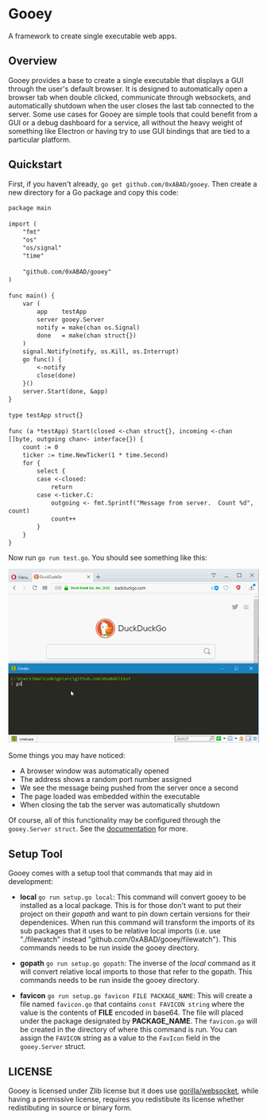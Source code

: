 Gooey
=====

A framework to create single executable web apps.

Overview
--------

Gooey provides a base to create a single executable that displays a GUI through
the user's default browser.  It is designed to automatically open a browser tab
when double clicked, communicate through websockets, and automatically shutdown
when the user closes the last tab connected to the server.  Some use cases for
Gooey are simple tools that could benefit from a GUI or a debug dashboard for
a service, all without the heavy weight of something like Electron or having try
to use GUI bindings that are tied to a particular platform.

Quickstart
----------

First, if you haven't already, ```go get github.com/0xABAD/gooey```.  Then
create a new directory for a Go package and copy this code:

```
package main

import (
	"fmt"
	"os"
	"os/signal"
	"time"

	"github.com/0xABAD/gooey"
)

func main() {
	var (
		app    testApp
		server gooey.Server
		notify = make(chan os.Signal)
		done   = make(chan struct{})
	)
	signal.Notify(notify, os.Kill, os.Interrupt)
	go func() {
		<-notify
		close(done)
	}()
	server.Start(done, &app)
}

type testApp struct{}

func (a *testApp) Start(closed <-chan struct{}, incoming <-chan []byte, outgoing chan<- interface{}) {
	count := 0
	ticker := time.NewTicker(1 * time.Second)
	for {
		select {
		case <-closed:
			return
		case <-ticker.C:
			outgoing <- fmt.Sprintf("Message from server.  Count %d", count)
			count++
		}
	}
}
```

Now run `go run test.go`.  You should see something like this:

![Gooey Demo](demo.gif)

Some things you may have noticed:

* A browser window was automatically opened
* The address shows a random port number assigned
* We see the message being pushed from the server once a second
* The page loaded was embedded within the executable
* When closing the tab the server was automatically shutdown

Of course, all of this functionality may be configured through the
`gooey.Server struct`.  See the 
[documentation](https://godoc.org/github.com/0xABAD/gooey) for more.


Setup Tool
----------

Gooey comes with a setup tool that commands that may aid in development:

- **local** `go run setup.go local`: This command will convert gooey to be installed
as a local package.  This is for those don't want to put their project on their *gopath*
and want to pin down certain versions for their dependenices.  When run this command will
transform the imports of its sub packages that it uses to be relative local imports (i.e.
use "./filewatch" instead "github.com/0xABAD/gooey/filewatch").  This commands needs
to be run inside the gooey directory.

- **gopath** `go run setup.go gopath`: The inverse of the *local* command as it will
convert relative local imports to those that refer to the gopath.  This commands needs
to be run inside the gooey directory.

- **favicon** `go run setup.go favicon FILE PACKAGE_NAME`: This will create a
file named `favicon.go` that contains `const FAVICON string` where the value is
the contents of **FILE** encoded in base64.  The file will placed under the package
designated by **PACKAGE_NAME**.  The `favicon.go` will be created in the directory
of where this command is run.  You can assign the `FAVICON` string as a value to
the `FavIcon` field in the `gooey.Server` struct.

LICENSE
-------

Gooey is licensed under Zlib license but it does use
[gorilla/websocket](https://github.com/gorilla/websocket), while having a
permissive license, requires you redistibute its license whether redistibuting
in source or binary form.
